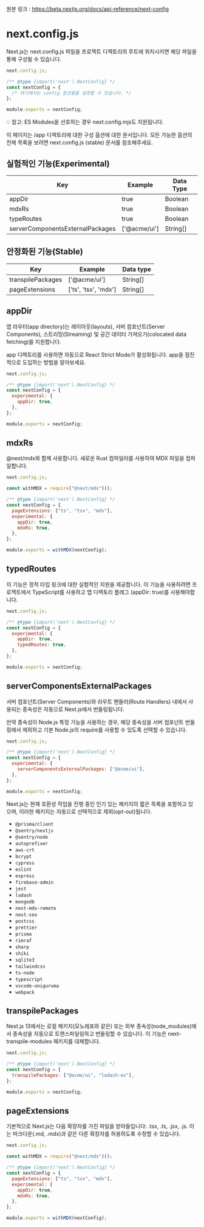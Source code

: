 원본 링크 : https://beta.nextjs.org/docs/api-reference/next-config

# next.config.js

Next.js는 next.config.js 파일을 프로젝트 디렉토리의 루트에 위치시키면 해당 파일을 통해 구성될 수 있습니다.

```jsx
next.config.js;

/** @type {import('next').NextConfig} */
const nextConfig = {
  /* 여기에서는 config 옵션들을 설정할 수 있습니다. */
};

module.exports = nextConfig;
```

<aside>
💡 참고: ES Modules을 선호하는 경우 next.config.mjs도 지원됩니다.

</aside>

이 페이지는 /app 디렉토리에 대한 구성 옵션에 대한 문서입니다. 모든 가능한 옵션의 전체 목록을 보려면 next.config.js (stable) 문서를 참조해주세요.

## 실험적인 기능(Experimental)

| Key                              | Example      | Data Type |
| -------------------------------- | ------------ | --------- |
| appDir                           | true         | Boolean   |
| mdxRs                            | true         | Boolean   |
| typeRoutes                       | true         | Boolean   |
| serverComponentsExternalPackages | ['@acme/ui'] | String[]  |

## 안정화된 기능(Stable)

| Key               | Example              | Data type |
| ----------------- | -------------------- | --------- |
| transpilePackages | ['@acme/ui']         | String[]  |
| pageExtensions    | ['ts', 'tsx', 'mdx'] | String[]  |

## appDir

앱 라우터(app directory)는 레이아웃(layouts), 서버 컴포넌트(Server Components), 스트리밍(Streaming) 및 공간 데이터 가져오기(colocated data fetching)를 지원합니다.

app 디렉토리를 사용하면 자동으로 React Strict Mode가 활성화됩니다. app을 점진적으로 도입하는 방법을 알아보세요.

```jsx
next.config.js;

/** @type {import('next').NextConfig} */
const nextConfig = {
  experimental: {
    appDir: true,
  },
};

module.exports = nextConfig;
```

## mdxRs

@next/mdx와 함께 사용합니다. 새로운 Rust 컴파일러를 사용하여 MDX 파일을 컴파일합니다.

```jsx
next.config.js;

const withMDX = require("@next/mdx")();

/** @type {import('next').NextConfig} */
const nextConfig = {
  pageExtensions: ["ts", "tsx", "mdx"],
  experimental: {
    appDir: true,
    mdxRs: true,
  },
};

module.exports = withMDX(nextConfig);
```

## typedRoutes

이 기능은 정적 타입 링크에 대한 실험적인 지원을 제공합니다. 이 기능을 사용하려면 프로젝트에서 TypeScript를 사용하고 앱 디렉토리 플래그 (appDir: true)를 사용해야합니다.

```jsx
next.config.js;

/** @type {import('next').NextConfig} */
const nextConfig = {
  experimental: {
    appDir: true,
    typedRoutes: true,
  },
};

module.exports = nextConfig;
```

## serverComponentsExternalPackages

서버 컴포넌트(Server Components)와 라우트 핸들러(Route Handlers) 내에서 사용되는 종속성은 자동으로 Next.js에서 번들링됩니다.

만약 종속성이 Node.js 특정 기능을 사용하는 경우, 해당 종속성을 서버 컴포넌트 번들링에서 제외하고 기본 Node.js의 require를 사용할 수 있도록 선택할 수 있습니다.

```jsx
next.config.js;

/** @type {import('next').NextConfig} */
const nextConfig = {
  experimental: {
    serverComponentsExternalPackages: ["@acme/ui"],
  },
};

module.exports = nextConfig;
```

Next.js는 현재 호환성 작업을 진행 중인 인기 있는 패키지의 짧은 목록을 포함하고 있으며, 이러한 패키지는 자동으로 선택적으로 제외(opt-out)됩니다.

- `@prisma/client`
- `@sentry/nextjs`
- `@sentry/node`
- `autoprefixer`
- `aws-crt`
- `bcrypt`
- `cypress`
- `eslint`
- `express`
- `firebase-admin`
- `jest`
- `lodash`
- `mongodb`
- `next-mdx-remote`
- `next-seo`
- `postcss`
- `prettier`
- `prisma`
- `rimraf`
- `sharp`
- `shiki`
- `sqlite3`
- `tailwindcss`
- `ts-node`
- `typescript`
- `vscode-oniguruma`
- `webpack`

## transpilePackages

Next.js 13에서는 로컬 패키지(모노레포와 같은) 또는 외부 종속성(node_modules)에서 종속성을 자동으로 트랜스파일링하고 번들링할 수 있습니다. 이 기능은 next-transpile-modules 패키지를 대체합니다.

```jsx
next.config.js;

/** @type {import('next').NextConfig} */
const nextConfig = {
  transpilePackages: ["@acme/ui", "lodash-es"],
};

module.exports = nextConfig;
```

## pageExtensions

기본적으로 Next.js는 다음 확장자를 가진 파일을 받아들입니다: .tsx, .ts, .jsx, .js. 이는 마크다운(.md, .mdx)과 같은 다른 확장자를 허용하도록 수정할 수 있습니다.

```jsx
next.config.js;

const withMDX = require("@next/mdx")();

/** @type {import('next').NextConfig} */
const nextConfig = {
  pageExtensions: ["ts", "tsx", "mdx"],
  experimental: {
    appDir: true,
    mdxRs: true,
  },
};

module.exports = withMDX(nextConfig);
```
